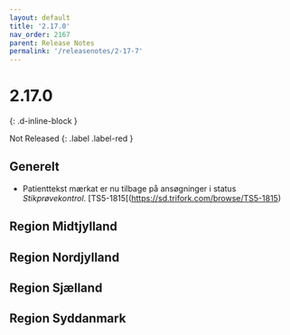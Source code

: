 ```yaml
---
layout: default
title: '2.17.0'
nav_order: 2167
parent: Release Notes
permalink: '/releasenotes/2-17-7'
---
```


# 2.17.0
{: .d-inline-block }

Not Released
{: .label .label-red }

## Generelt
- Patienttekst mærkat er nu tilbage på ansøgninger i status *Stikprøvekontrol*. [TS5-1815[(https://sd.trifork.com/browse/TS5-1815)
  
## Region Midtjylland

## Region Nordjylland

## Region Sjælland

## Region Syddanmark

